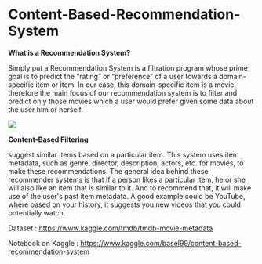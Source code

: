 # Content-Based-Recommendation-System

**What is a Recommendation System?**

Simply put a Recommendation System is a filtration program whose prime goal is to predict the “rating” or “preference” of a user towards a domain-specific item or item. In our case, this domain-specific item is a movie, therefore the main focus of our recommendation system is to filter and predict only those movies which a user would prefer given some data about the user him or herself.


![](https://editor.analyticsvidhya.com/uploads/88506recommendation%20system.png)


**Content-Based Filtering** 

suggest similar items based on a particular item. This system uses item metadata, such as genre, director, description, actors, etc. for movies, to make these recommendations. The general idea behind these recommender systems is that if a person likes a particular item, he or she will also like an item that is similar to it. And to recommend that, it will make use of the user's past item metadata. A good example could be YouTube, where based on your history, it suggests you new videos that you could potentially watch.

Dataset : https://www.kaggle.com/tmdb/tmdb-movie-metadata 

Notebook on Kaggle : https://www.kaggle.com/basel99/content-based-recommendation-system
